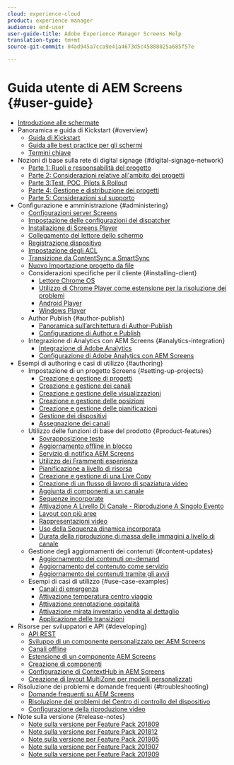 ```yaml
---
cloud: experience-cloud
product: experience manager
audience: end-user
user-guide-title: Adobe Experience Manager Screens Help
translation-type: tm+mt
source-git-commit: 04ad945a7cca9e41a4673d5c45888025a685f57e

---
```



# Guida utente di AEM Screens {#user-guide}

+ [Introduzione alle schermate](aem-screens-introduction.md)
+ Panoramica e guida di Kickstart {#overview}
   + [Guida di Kickstart](kickstart-for-aem-screens.md)
   + [Guida alle best practice per gli schermi](https://docs.adobe.com/content/help/en/experience-manager-screens/using/about-guide.html)
   + [Termini chiave](screens-glossary.md)
+ Nozioni di base sulla rete di digital signage {#digital-signage-network}
   + [Parte 1: Ruoli e responsabilità del progetto](project-roles-responsibilities.md)
   + [Parte 2: Considerazioni relative all'ambito dei progetti](project-considerations.md)
   + [Parte 3:Test, POC, Pilots &amp; Rollout](testing-pocs-pilots-rollouts.md)
   + [Parte 4: Gestione e distribuzione dei progetti](project-management-and-deployment.md)
   + [Parte 5: Considerazioni sul supporto](support-considerations.md)
+ Configurazione e amministrazione {#administering}
   + [Configurazioni server Screens](configuring-screens-introduction.md)
   + [Impostazione delle configurazioni del dispatcher](dispatcher-configurations-aem-screens.md)
   + [Installazione di Screens Player](installing-screens-player.md)
   + [Collegamento del lettore dello schermo](working-with-screens-player.md)
   + [Registrazione dispositivo](device-registration.md)
   + [Impostazione degli ACL](setting-up-acls.md)
   + [Transizione da ContentSync a SmartSync](smartsync.md)
   + [Nuovo Importazione progetto da file](project-importer.md)
   + Considerazioni specifiche per il cliente {#installing-client}
      + [Lettore Chrome OS](implementing-chrome-os-player.md)
      + [Utilizzo di Chrome Player come estensione per la risoluzione dei problemi](using-chrome-player-as-an-extension.md)
      + [Android Player](implementing-android-player.md)
      + [Windows Player](implementing-windows-player.md)
   + Author Publish {#author-publish}
      + [Panoramica sull’architettura di Author-Publish](author-publish-architecture-overview.md)
      + [Configurazione di Author e Publish](author-and-publish.md)
   + Integrazione di Analytics con AEM Screens {#analytics-integration}
      + [Integrazione di Adobe Analytics](adobe-analytics-integration-aem-screens.md)
      + [Configurazione di Adobe Analytics con AEM Screens](configuring-adobe-analytics-aem-screens.md)
+ Esempi di authoring e casi di utilizzo {#authoring}
   + Impostazione di un progetto Screens {#setting-up-projects}
      + [Creazione e gestione di progetti](creating-a-screens-project.md)
      + [Creazione e gestione dei canali](managing-channels.md)
      + [Creazione e gestione delle visualizzazioni](managing-displays.md)
      + [Creazione e gestione delle posizioni](managing-locations.md)
      + [Creazione e gestione delle pianificazioni](managing-schedules.md)
      + [Gestione dei dispositivi](managing-devices.md)
      + [Assegnazione dei canali](channel-assignment.md)
   + Utilizzo delle funzioni di base del prodotto {#product-features}
      + [Sovrapposizione testo](text-overlay.md)
      + [Aggiornamento offline in blocco](bulk-offline-update.md)
      + [Servizio di notifica AEM Screens](screens-notifications-service.md)
      + [Utilizzo dei Frammenti esperienza](experience-fragments-in-screens.md)
      + [Pianificazione a livello di risorsa](asset-level-scheduling.md)
      + [Creazione e gestione di una Live Copy](managing-livecopy.md)
      + [Creazione di un flusso di lavoro di spaziatura video](creating-a-video-padding-workflow.md)
      + [Aggiunta di componenti a un canale](adding-components-to-a-channel.md)
      + [Sequenze incorporate](embedded-sequences.md)
      + [Attivazione A Livello Di Canale - Riproduzione A Singolo Evento](channel-level-activation.md)
      + [Layout con più aree](multi-zone-layout-aem-screens.md)
      + [Rappresentazioni video](generating-renditions.md)
      + [Uso della Sequenza dinamica incorporata](dynamic-embedded-sequences.md)
      + [Durata della riproduzione di massa delle immagini a livello di canale](channel-level-image-playback.md)
   + Gestione degli aggiornamenti dei contenuti {#content-updates}
      + [Aggiornamento dei contenuti on-demand](on-demand-content.md)
      + [Aggiornamento del contenuto come servizio](content-update-as-a-service.md)
      + [Aggiornamento dei contenuti tramite gli avvii](launches.md)
   + Esempi di casi di utilizzo {#use-case-examples}
      + [Canali di emergenza](emergency-channel.md)
      + [Attivazione temperatura centro viaggio](local-temperature-activation.md)
      + [Attivazione prenotazione ospitalità](hospitality-reservation-activation.md)
      + [Attivazione mirata inventario vendita al dettaglio](retail-inventory-activation.md)
      + [Applicazione delle transizioni](applying-transitions.md)
+ Risorse per sviluppatori e API {#developing}
   + [API REST](rest-api.md)
   + [Sviluppo di un componente personalizzato per AEM Screens](developing-custom-component-tutorial-develop.md)
   + [Canali offline](offline-channels.md)
   + [Estensione di un componente AEM Screens](extending-component-tutorial-develop.md)
   + [Creazione di componenti](creating-components.md)
   + [Configurazione di ContextHub in AEM Screens](configuring-context-hub.md)
   + [Creazione di layout MultiZone per modelli personalizzati](creating-custom-templates-multizone-layouts.md)
+ Risoluzione dei problemi e domande frequenti {#troubleshooting}
   + [Domande frequenti su AEM Screens](aem-screens-faqs.md)
   + [Risoluzione dei problemi del Centro di controllo del dispositivo](monitoring-screens.md)
   + [Configurazione della riproduzione video](troubleshoot-videos.md)
+ Note sulla versione {#release-notes}
   + [Note sulla versione per Feature Pack 201809](screens-release-notes.md)
   + [Note sulla versione per Feature Pack 201812](release-notes-fp-201812.md)
   + [Note sulla versione per Feature Pack 201905](screens-release-notes-fp-201905.md)
   + [Note sulla versione per Feature Pack 201907](release-notes-fp-201907.md)
   + [Note sulla versione per Feature Pack 201909](release-notes-fp-201909.md)
